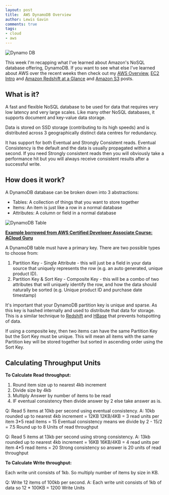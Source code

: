 ```yaml
--- 
layout: post 
title:  AWS DynamoDB Overview
author: Lewis Gavin 
comments: true 
tags: 
- cloud
- aws
---
```


![Dynamo DB](https://www.lewisgavin.co.uk/images/dynamodb.jpg)

This week I'm recapping what I've learned about Amazon's NoSQL database offering, DynamoDB. If you want to see what else I've learned about AWS over the recent weeks then check out my [AWS Overview](https://www.lewisgavin.co.uk/AWSOverview), [EC2 Intro](https://www.lewisgavin.co.uk/AWS-EC2) and [Amazon Redshift at a Glance](https://www.lewisgavin.co.uk/Amazon-Redshift) and [Amazon S3](https://www.lewisgavin.co.uk/AWS-S3) posts.

## What is it?

A fast and flexible NoSQL database to be used for data that requires very low latency and very large scales. Like many other NoSQL databases, it supports document and key-value data storage. 

Data is stored on SSD storage (contributing to its high speeds) and is distributed across 3 geographically distinct data centres for redundancy.

It has support for both Eventual and Strongly Consistent reads. Eventual Consistency is the default and the data is usually propagated within a second. If you need Strongly consistent reads then you will obviously take a performance hit but you will always receive consistent results after a successful write.

## How does it work?

A DynamoDB database can be broken down into 3 abstractions:

- Tables: A collection of things that you want to store together
- Items: An item is just like a row in a normal database
- Attributes: A column or field in a normal database

![DynamoDB Table](https://www.lewisgavin.co.uk/images/dynamotable.jpg)

[**Example borrowed from AWS Certified Developer Associate Course: ACloud Guru**](https://acloud.guru/learn/aws-certified-developer-associate)

A DynamoDB table must have a primary key. There are two possible types to choose from:

1. Partition Key - Single Attribute - this will just be a field in your data source that uniquely represents the row (e.g. an auto generated, unique product ID).
2. Partition Key & Sort Key - Composite Key - this will be a combo of two attributes that will uniquely identify the row, and how the data should naturally be sorted (e.g. Unique product ID and purchase date timestamp)

It's important that your DynamoDB partition key is unique and sparse. As this key is hashed internally and used to distribute that data for storage. This is a similar technique to [Redshift](https://www.lewisgavin.co.uk/Amazon-Redshift) and [HBase](https://www.lewisgavin.co.uk/HBase-Intro/) that prevents hotspotting of data.

If using a composite key, then two items can have the same Partition Key but the Sort Key must be unique. This will mean all items with the same Partition key will be stored together but sorted in ascending order using the Sort Key.

## Calculating Throughput Units

**To Calculate Read throughput:**
1. Round item size up to nearest 4kb increment
2. Divide size by 4kb
3. Multiply Answer by number of items to be read
4. IF eventual consistency then divide answer by 2 else take answer as is.

Q: Read 5 items at 10kb per second using eventual consistency.
A: 10kb rounded up to nearest 4kb increment = 12KB
12KB/4KB = 3 read units per item
3*5 read items = 15
Eventual consistency means we divide by 2 - 15/2 = 7.5
Round up to 8 Units of read throughput

Q: Read 5 items at 13kb per second using strong consistency.
A: 13kb rounded up to nearest 4kb increment = 16KB
16KB/4KB = 4 read units per item
4*5 read items = 20
Strong consistency so answer is 20 units of read throughput

**To Calculate Write throughput:**

Each write unit consists of 1kb. So multiply number of items by size in KB.

Q: Write 12 items of 100kb per second.
A: Each write unit consists of 1kb of data so
12 * 100KB = 1200 Write Units


